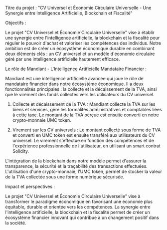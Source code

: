 Titre du projet : "CV Universel et Économie Circulaire Universelle - Une Synergie entre Intelligence Artificielle, Blockchain et Fiscalité"

Objectifs :

Le projet "CV Universel et Économie Circulaire Universelle" vise à établir une synergie entre l'intelligence artificielle, la blockchain et la fiscalité pour réguler le pouvoir d'achat et valoriser les compétences des individus. Notre ambition est de créer un écosystème économique durable en combinant deux éléments clés : un CV universel et un modèle d'économie circulaire géré par une intelligence artificielle hautement efficace.

Le rôle de Mandiant - L'Intelligence Artificielle Mandataire Financier :

Mandiant est une intelligence artificielle avancée qui joue le rôle de mandataire financier dans notre écosystème économique. Il a deux fonctionnalités principales : la collecte et la décaissement de la TVA, ainsi que le virement des fonds collectés vers les utilisateurs du CV universel.

1. Collecte et décaissement de la TVA : Mandiant collecte la TVA sur les biens et services, gère les formalités administratives et comptables liées à cette taxe. Le montant de la TVA perçue est ensuite converti en notre crypto-monnaie UMC token.

2. Virement sur les CV universels : Le montant collecté sous forme de TVA et converti en UMC token est ensuite transféré aux utilisateurs du CV universel. Le virement s'effectue en fonction des compétences et de l'expérience professionnelle de l'utilisateur, en utilisant un smart contrat Solidity.

L'intégration de la blockchain dans notre modèle permet d'assurer la transparence, la sécurité et la traçabilité des transactions effectuées. L'utilisation d'une crypto-monnaie, l'UMC token, permet de stocker la valeur de la TVA collectée sous une forme numérique sécurisée.

Impact et perspectives :

Le projet "CV Universel et Économie Circulaire Universelle" vise à transformer le paradigme économique en favorisant une économie plus équitable, durable et orientée vers les compétences. La synergie entre l'intelligence artificielle, la blockchain et la fiscalité permet de créer un écosystème financier innovant qui contribue à un changement positif dans la société.